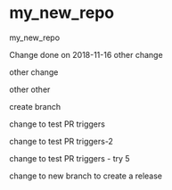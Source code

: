 # my_new_repo
my_new_repo

Change done on 2018-11-16
other change

other change

other other


create branch

change to test PR triggers

change to test PR triggers-2


change to test PR triggers - try 5

change to new branch to create a release
